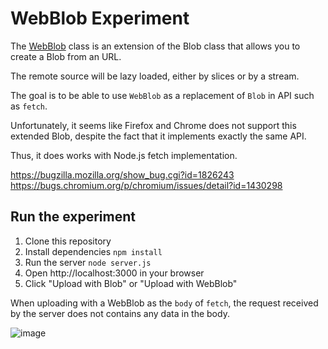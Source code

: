 # WebBlob Experiment

The [WebBlob](./WebBlob.js) class is an extension of the Blob class that allows
you to create a Blob from an URL.

The remote source will be lazy loaded, either by slices or by a stream.

The goal is to be able to use `WebBlob` as a replacement of `Blob` in API such as `fetch`.

Unfortunately, it seems like Firefox and Chrome does not support this extended Blob,
despite the fact that it implements exactly the same API.

Thus, it does works with Node.js fetch implementation.

https://bugzilla.mozilla.org/show_bug.cgi?id=1826243
https://bugs.chromium.org/p/chromium/issues/detail?id=1430298

## Run the experiment

1. Clone this repository
2. Install dependencies `npm install`
3. Run the server `node server.js`
4. Open http://localhost:3000 in your browser
5. Click "Upload with Blob" or "Upload with WebBlob"

When uploading with a WebBlob as the `body` of `fetch`, the request received by the server does not contains any data in the body.

![image](https://user-images.githubusercontent.com/4447392/229648146-67a13bad-84c2-4096-a463-77d174ba867f.png)
